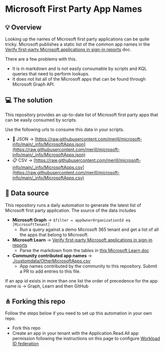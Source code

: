 # Microsoft First Party App Names

## 💡 Overview

Looking up the names of Microsoft first party applications can be quite tricky. Microsoft publishes a static list of the common app names in the [Verify first-party Microsoft applications in sign-in reports](https://learn.microsoft.com/troubleshoot/azure/active-directory/verify-first-party-apps-sign-in) doc.

There are a few problems with this.

* It is in markdown and is not easily consumable by scripts and KQL queries that need to perform lookups.
* It does not list all of the Microsoft apps that can be found through Microsoft Graph API.

## 💻 The solution

This repository provides an up-to-date list of Microsoft first party apps that can be easily consumed by scripts.

Use the following urls to consume this data in your scripts.

* :diamond_shape_with_a_dot_inside: JSON → [https://raw.githubusercontent.com/merill/microsoft-info/main/_info/MicrosoftApps.json](https://raw.githubusercontent.com/merill/microsoft-info/main/_info/MicrosoftApps.json)
* :clipboard:  CSV → [https://raw.githubusercontent.com/merill/microsoft-info/main/_info/MicrosoftApps.csv](https://raw.githubusercontent.com/merill/microsoft-info/main/_info/MicrosoftApps.csv)


## 📘 Data source

This repository runs a daily automation to generate the latest list of Microsoft first party application. The source of the data includes

* **Microsoft Graph** → `$filter = appOwnerOrganizationId eq [MicrosoftTenant]`
  * Run a query against a demo Microsoft 365 tenant and get a list of all the apps that belong to Microsoft.
* **Microsoft Learn** → [Verify first-party Microsoft applications in sign-in reports](https://learn.microsoft.com/troubleshoot/azure/active-directory/verify-first-party-apps-sign-in)
  * Parse the markdown from the tables in [this Microsoft Learn doc](https://learn.microsoft.com/troubleshoot/azure/active-directory/verify-first-party-apps-sign-in)
* **Community contributed app names** → [./customdata/OtherMicrosoftApps.csv](/customdata/OtherMicrosoftApps.csv)
  *  App names contributed by the community to this repository. Submit a PR to add entries to this file.

If an app id exists in more than one list the order of precedence for the app name is → Graph, Learn and then GitHub

## ⋔ Forking this repo

Follow the steps below if you need to set up this automation in your own repo.
* Fork this repo
* Create an app in your tenant with the Application.Read.All app permission following the instructions on this page to configure [Workload ID federation](https://github.com/marketplace/actions/azure-ad-workload-identity-federation)



